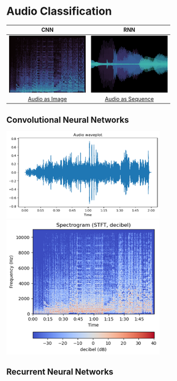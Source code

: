 # Audio Classification


|CNN</br> | RNN  | 
|:---:|:---:|
| <img src="media/thumbnail_spectrogram.png" width=200px> | <img src="media/thumbnail_waveplot.png" width=200px> |
| [Audio as Image](#convolutional-neural-networks) | [Audio as Sequence](#recurrent-neural-networks) |


## Convolutional Neural Networks


 <img src="media/waveplot.png" width=400px> 
 
 <img src="media/spectrogram.png" width=400px> 

## Recurrent Neural Networks
